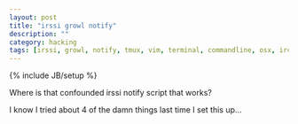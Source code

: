 ```yaml
---
layout: post
title: "irssi growl notify"
description: ""
category: hacking
tags: [irssi, growl, notify, tmux, vim, terminal, commandline, osx, irc]
---
```

{% include JB/setup %}

Where is that confounded irssi notify script that works?

I know I tried about 4 of the damn things last time I set this up...
